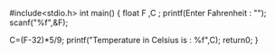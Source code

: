 #include<stdio.h>
int main()
{
float F ,C ;
printf(Enter Fahrenheit : "");
scanf("%f",&F);

C=(F-32)*5/9;
printf("Temperature in Celsius is : %f",C);
return0;
}

